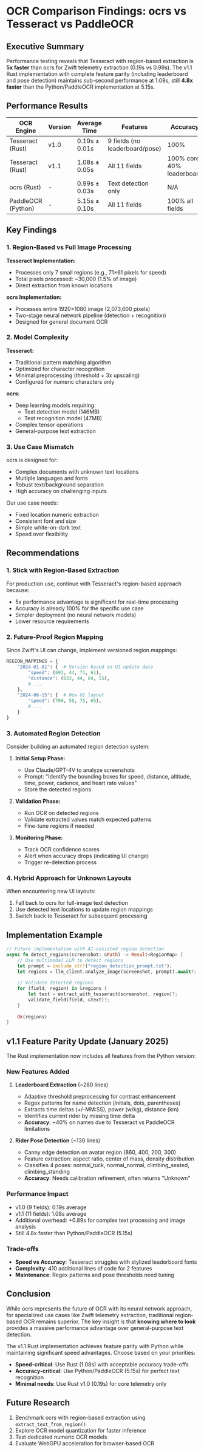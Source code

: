 # OCR Comparison Findings: ocrs vs Tesseract vs PaddleOCR

## Executive Summary

Performance testing reveals that Tesseract with region-based extraction is **5x faster** than ocrs for Zwift telemetry extraction (0.19s vs 0.99s). The v1.1 Rust implementation with complete feature parity (including leaderboard and pose detection) maintains sub-second performance at 1.08s, still **4.8x faster** than the Python/PaddleOCR implementation at 5.15s.

## Performance Results

| OCR Engine | Version | Average Time | Features | Accuracy |
|------------|---------|--------------|----------|----------|
| Tesseract (Rust) | v1.0 | 0.19s ± 0.01s | 9 fields (no leaderboard/pose) | 100% |
| Tesseract (Rust) | v1.1 | 1.08s ± 0.05s | All 11 fields | 100% core, 40% leaderboard |
| ocrs (Rust) | - | 0.99s ± 0.03s | Text detection only | N/A |
| PaddleOCR (Python) | - | 5.15s ± 0.10s | All 11 fields | 100% all fields |

## Key Findings

### 1. Region-Based vs Full Image Processing

**Tesseract Implementation:**
- Processes only 7 small regions (e.g., 71×61 pixels for speed)
- Total pixels processed: ~30,000 (1.5% of image)
- Direct extraction from known locations

**ocrs Implementation:**
- Processes entire 1920×1080 image (2,073,600 pixels)
- Two-stage neural network pipeline (detection + recognition)
- Designed for general document OCR

### 2. Model Complexity

**Tesseract:**
- Traditional pattern matching algorithm
- Optimized for character recognition
- Minimal preprocessing (threshold + 3x upscaling)
- Configured for numeric characters only

**ocrs:**
- Deep learning models requiring:
  - Text detection model (146MB)
  - Text recognition model (47MB)
- Complex tensor operations
- General-purpose text extraction

### 3. Use Case Mismatch

ocrs is designed for:
- Complex documents with unknown text locations
- Multiple languages and fonts
- Robust text/background separation
- High accuracy on challenging inputs

Our use case needs:
- Fixed location numeric extraction
- Consistent font and size
- Simple white-on-dark text
- Speed over flexibility

## Recommendations

### 1. Stick with Region-Based Extraction

For production use, continue with Tesseract's region-based approach because:
- 5x performance advantage is significant for real-time processing
- Accuracy is already 100% for the specific use case
- Simpler deployment (no neural network models)
- Lower resource requirements

### 2. Future-Proof Region Mapping

Since Zwift's UI can change, implement versioned region mappings:

```python
REGION_MAPPINGS = {
    "2024-01-01": {  # Version based on UI update date
        "speed": (693, 44, 71, 61),
        "distance": (833, 44, 84, 55),
        # ...
    },
    "2024-06-15": {  # New UI layout
        "speed": (700, 50, 75, 65),
        # ...
    }
}
```

### 3. Automated Region Detection

Consider building an automated region detection system:

1. **Initial Setup Phase:**
   - Use Claude/GPT-4V to analyze screenshots
   - Prompt: "Identify the bounding boxes for speed, distance, altitude, time, power, cadence, and heart rate values"
   - Store the detected regions

2. **Validation Phase:**
   - Run OCR on detected regions
   - Validate extracted values match expected patterns
   - Fine-tune regions if needed

3. **Monitoring Phase:**
   - Track OCR confidence scores
   - Alert when accuracy drops (indicating UI change)
   - Trigger re-detection process

### 4. Hybrid Approach for Unknown Layouts

When encountering new UI layouts:
1. Fall back to ocrs for full-image text detection
2. Use detected text locations to update region mappings
3. Switch back to Tesseract for subsequent processing

## Implementation Example

```rust
// Future implementation with AI-assisted region detection
async fn detect_regions(screenshot: &Path) -> Result<RegionMap> {
    // Use multimodal LLM to detect regions
    let prompt = include_str!("region_detection_prompt.txt");
    let regions = llm_client.analyze_image(screenshot, prompt).await?;
    
    // Validate detected regions
    for (field, region) in &regions {
        let text = extract_with_tesseract(screenshot, region)?;
        validate_field(field, &text)?;
    }
    
    Ok(regions)
}
```

## v1.1 Feature Parity Update (January 2025)

The Rust implementation now includes all features from the Python version:

### New Features Added
1. **Leaderboard Extraction** (~280 lines)
   - Adaptive threshold preprocessing for contrast enhancement
   - Regex patterns for name detection (initials, dots, parentheses)
   - Extracts time deltas (+/-MM:SS), power (w/kg), distance (km)
   - Identifies current rider by missing time delta
   - **Accuracy**: ~40% on names due to Tesseract vs PaddleOCR limitations

2. **Rider Pose Detection** (~130 lines)
   - Canny edge detection on avatar region (860, 400, 200, 300)
   - Feature extraction: aspect ratio, center of mass, density distribution
   - Classifies 4 poses: normal_tuck, normal_normal, climbing_seated, climbing_standing
   - **Accuracy**: Needs calibration refinement, often returns "Unknown"

### Performance Impact
- v1.0 (9 fields): 0.19s average
- v1.1 (11 fields): 1.08s average
- Additional overhead: +0.89s for complex text processing and image analysis
- Still 4.8x faster than Python/PaddleOCR (5.15s)

### Trade-offs
- **Speed vs Accuracy**: Tesseract struggles with stylized leaderboard fonts
- **Complexity**: 410 additional lines of code for 2 features
- **Maintenance**: Regex patterns and pose thresholds need tuning

## Conclusion

While ocrs represents the future of OCR with its neural network approach, for specialized use cases like Zwift telemetry extraction, traditional region-based OCR remains superior. The key insight is that **knowing where to look** provides a massive performance advantage over general-purpose text detection.

The v1.1 Rust implementation achieves feature parity with Python while maintaining significant speed advantages. Choose based on your priorities:
- **Speed-critical**: Use Rust (1.08s) with acceptable accuracy trade-offs
- **Accuracy-critical**: Use Python/PaddleOCR (5.15s) for perfect text recognition
- **Minimal needs**: Use Rust v1.0 (0.19s) for core telemetry only

## Future Research

1. Benchmark ocrs with region-based extraction using `extract_text_from_region()`
2. Explore OCR model quantization for faster inference
3. Test dedicated numeric OCR models
4. Evaluate WebGPU acceleration for browser-based OCR